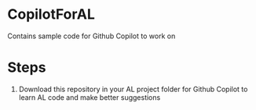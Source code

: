 # CopilotForAL
Contains sample code for Github Copilot to work on


# Steps
1. Download this repository in your AL project folder for Github Copilot to learn AL code and make better suggestions
